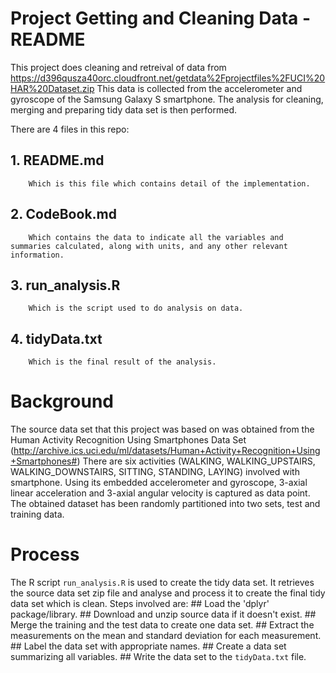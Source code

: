 # Project Getting and Cleaning Data - README
This project does cleaning and retreival of data from https://d396qusza40orc.cloudfront.net/getdata%2Fprojectfiles%2FUCI%20HAR%20Dataset.zip 
This data is collected from the accelerometer and gyroscope of the Samsung Galaxy S smartphone. The analysis for cleaning, merging and preparing tidy data set is then performed.

There are 4 files in this repo:
## 1. README.md
		Which is this file which contains detail of the implementation.
## 2. CodeBook.md
		Which contains the data to indicate all the variables and summaries calculated, along with units, and any other relevant information.
## 3. run_analysis.R
		Which is the script used to do analysis on data.
## 4. tidyData.txt
		Which is the final result of the analysis.
		
# Background
The source data set that this project was based on was obtained from the Human Activity Recognition Using Smartphones Data Set (http://archive.ics.uci.edu/ml/datasets/Human+Activity+Recognition+Using+Smartphones#)
There are six activities (WALKING, WALKING\_UPSTAIRS, WALKING\_DOWNSTAIRS, SITTING, STANDING, LAYING) involved with smartphone. Using its embedded accelerometer and gyroscope,
3-axial linear acceleration and 3-axial angular velocity is captured as data point. The obtained dataset has been randomly partitioned into two sets, test and training data.

# Process
The R script `run_analysis.R` is used to create the tidy data set. It retrieves the source data set zip file and analyse and process it to create the final tidy data set which is clean.
Steps involved are:
	## Load the 'dplyr' package/library.
	## Download and unzip source data if it doesn't exist.
	## Merge the training and the test data to create one data set.
	## Extract the measurements on the mean and standard deviation for each measurement.
	## Label the data set with appropriate names.
	## Create a data set summarizing all variables.
	## Write the data set to the `tidyData.txt` file.
	

